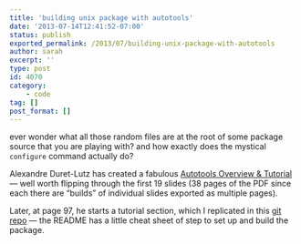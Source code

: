 ```yaml
---
title: 'building unix package with autotools'
date: '2013-07-14T12:41:52-07:00'
status: publish
exported_permalink: /2013/07/building-unix-package-with-autotools
author: sarah
excerpt: ''
type: post
id: 4070
category:
    - code
tag: []
post_format: []
---
```

ever wonder what all those random files are at the root of some package source that you are playing with? and how exactly does the mystical `configure` command actually do?

Alexandre Duret-Lutz has created a fabulous [Autotools Overview &amp; Tutorial](http://www.lrde.epita.fr/~adl/dl/autotools.pdf) — well worth flipping through the first 19 slides (38 pages of the PDF since each there are “builds” of individual slides exported as multiple pages).

Later, at page 97, he starts a tutorial section, which I replicated in this [git repo](https://github.com/ultrasaurus/hello-autotools) — the README has a little cheat sheet of step to set up and build the package.